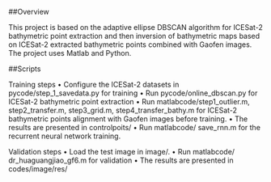 ##Overview

This project is based on the adaptive ellipse DBSCAN algorithm for ICESat-2 bathymetric point extraction and then inversion of bathymetric maps based on ICESat-2 extracted bathymetric points combined with Gaofen images. 
The project uses Matlab and Python.

##Scripts

Training steps
•	Configure the ICESat-2 datasets in pycode/step_1_savedata.py for training
•	Run pycode/online_dbscan.py for ICESat-2 bathymetric point extraction
•	Run matlabcode/step1_outlier.m, step2_transfer.m, step3_grid.m, step4_transfer_bathy.m for ICESat-2 bathymetric points alignment with Gaofen images before training.
•	The results are presented in controlpoits/
•	Run matlabcode/ save_rnn.m for the recurrent neural network training.

Validation steps
•	Load the test image in image/.
•	Run matlabcode/ dr_huaguangjiao_gf6.m for validation
•	The results are presented in codes/image/res/

